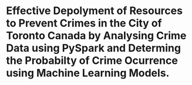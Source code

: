 # Effective Depolyment of Resources to Prevent Crimes in the City of Toronto Canada by Analysing Crime Data using PySpark and Determing the Probabilty of Crime Ocurrence using Machine Learning Models.
